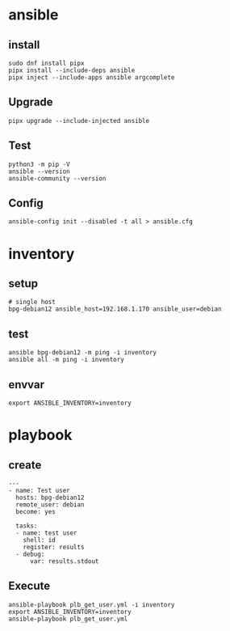 # ansible
## install
    sudo dnf install pipx
    pipx install --include-deps ansible
    pipx inject --include-apps ansible argcomplete
## Upgrade
    pipx upgrade --include-injected ansible
## Test
    python3 -m pip -V
    ansible --version
    ansible-community --version
## Config
    ansible-config init --disabled -t all > ansible.cfg

# inventory
## setup
    # single host
    bpg-debian12 ansible_host=192.168.1.170 ansible_user=debian
## test
    ansible bpg-debian12 -m ping -i inventory
    ansible all -m ping -i inventory
## envvar
    export ANSIBLE_INVENTORY=inventory
    
# playbook
## create 
```
---
- name: Test user
  hosts: bpg-debian12
  remote_user: debian
  become: yes

  tasks:
  - name: test user
    shell: id
    register: results
  - debug:
      var: results.stdout
```
## Execute
    ansible-playbook plb_get_user.yml -i inventory
    export ANSIBLE_INVENTORY=inventory
    ansible-playbook plb_get_user.yml